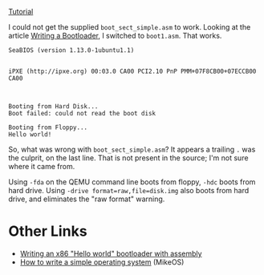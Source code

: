 
[Tutorial](https://github.com/cfenollosa/os-tutorial/tree/master/01-bootsector-barebones)

I could not get the supplied `boot_sect_simple.asm` to work.
Looking at the article [Writing a Bootloader](http://3zanders.co.uk/2017/10/13/writing-a-bootloader/), I switched to `boot1.asm`.
That works.

```
SeaBIOS (version 1.13.0-1ubuntu1.1)


iPXE (http://ipxe.org) 00:03.0 CA00 PCI2.10 PnP PMM+07F8CB00+07ECCB00 CA00



Booting from Hard Disk...
Boot failed: could not read the boot disk

Booting from Floppy...
Hello world!
```

So, what was wrong with `boot_sect_simple.asm`?
It appears a trailing `.` was the culprit, on the last line.
That is not present in the source; I'm not sure where it came from.

Using `-fda` on the QEMU command line boots from floppy, `-hdc` boots from hard drive.
Using `-drive format=raw,file=disk.img` also boots from hard drive, and eliminates the "raw format" warning.


# Other Links

* [Writing an x86 "Hello world" bootloader with assembly](https://50linesofco.de/post/2018-02-28-writing-an-x86-hello-world-bootloader-with-assembly)
* [How to write a simple operating system](http://mikeos.sourceforge.net/write-your-own-os.html) (MikeOS)

